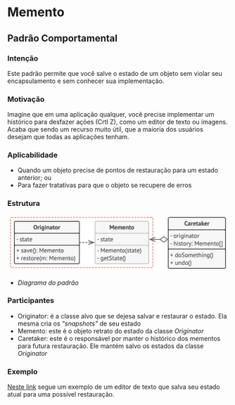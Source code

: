 #
# Memento
## Padrão Comportamental

### Intenção
Este padrão permite que você salve o estado de um objeto sem violar seu encapsulamento e sem conhecer sua implementação.

### Motivação
Imagine que em uma aplicação qualquer, você precise implementar um histórico para desfazer ações (Crtl Z), como um editor de texto ou imagens. Acaba que sendo um recurso muito útil, que a maioria dos usuários desejam que todas as aplicações tenham.

### Aplicabilidade
- Quando um objeto precise de pontos de restauração para um estado anterior; ou
- Para fazer tratativas para que o objeto se recupere de erros

### Estrutura
![Diagrama do padrão](./diagrama-padrao.jpg)
- *Diagrama do padrão*

### Participantes
- Originator: é a classe alvo que se dejesa salvar e restaurar o estado. Ela mesma cria os *"snapshots"* de seu estado
- Memento: este é o objeto retrato do estado da classe *Originator*
- Caretaker: este é o responsável por manter o histórico dos mementos para futura restauração. Ele mantém salvo os estados da classe *Originator*

### Exemplo
[Neste link](./exemplo) segue um exemplo de um editor de texto que salva seu estado atual para uma possível restauração.
